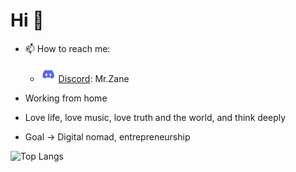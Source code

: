 # Hi 👋
- 📫 How to reach me: 
   - <a><img height="25" src="https://raw.githubusercontent.com/github/explore/80688e429a7d4ef2fca1e82350fe8e3517d3494d/topics/discord/discord.png"> [Discord](https://discord.com/): Mr.Zane </a>
   
- Working from home
- Love life, love music, love truth and the world, and think deeply
- Goal -> Digital nomad, entrepreneurship

![Top Langs](https://github-readme-stats.vercel.app/api/top-langs/?username=Zane-Liao&layout=compact)
